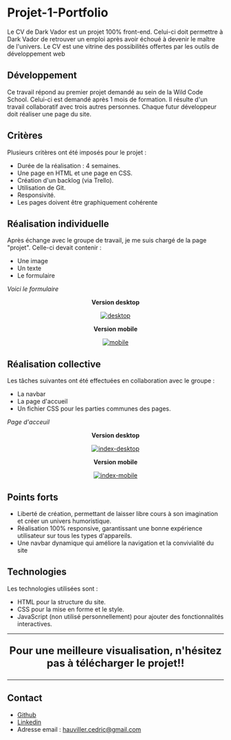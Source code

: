 # Projet-1-Portfolio

Le CV de Dark Vador est un projet 100% front-end. Celui-ci doit permettre à Dark Vador de retrouver un emploi après avoir échoué à devenir le maître de l'univers. Le CV est une vitrine des possibilités offertes par les outils de développement web

## **Développement**

Ce travail répond au premier projet demandé au sein de la Wild Code School. Celui-ci est demandé après 1 mois de formation. Il résulte d'un travail collaboratif avec trois autres personnes. Chaque futur développeur doit réaliser une page du site.

## **Critères**

Plusieurs critères ont été imposés pour le projet :

* Durée de la réalisation : 4 semaines.
* Une page en HTML et une page en CSS.
* Création d'un backlog (via Trello).
* Utilisation de Git.
* Responsivité.
* Les pages doivent être graphiquement cohérente

## **Réalisation individuelle**

Après échange avec le groupe de travail, je me suis chargé de la page "projet". Celle-ci devait contenir :

* Une image
* Un texte
* Le formulaire

*Voici le formulaire*

<p align="center"><b>Version desktop</b></p>


<p align="center">
  <a href="https://ibb.co/3mwwpSK"><img src="https://i.ibb.co/tpSSqYR/desktop.jpg" alt="desktop" border="0"></a>
</p>





<p align="center"><b>Version mobile</b></p>

<p align="center">
  <a href="https://ibb.co/KX37WhJ"><img src="https://i.ibb.co/56fvL4P/mobile.jpg" alt="mobile" border="0"></a>
</p>

## **Réalisation collective**

Les tâches suivantes ont été effectuées en collaboration avec le groupe :

* La navbar
* La page d'accueil
* Un fichier CSS pour les parties communes des pages.

*Page d'acceuil*

<p align="center"><b>Version desktop</b></p>

<p align="center">
  <a href="https://ibb.co/5shB9HL"><img src="https://i.ibb.co/tYp8hrD/index-desktop.jpg" alt="index-desktop" border="0"></a>
</p>

<p align="center"><b>Version mobile</b></p>

<p align="center">
  <a href="https://ibb.co/7rFFfgk"><img src="https://i.ibb.co/xzQQkmF/index-mobile.jpg" alt="index-mobile" border="0"></a><br /><a>
</p>

## **Points forts**
* Liberté de création, permettant de laisser libre cours à son imagination et créer un univers humoristique.
* Réalisation 100% responsive, garantissant une bonne expérience utilisateur sur tous les types d'appareils.
* Une navbar dynamique qui améliore la navigation et la convivialité du site

## **Technologies**
Les technologies utilisées sont :

* HTML pour la structure du site.
* CSS pour la mise en forme et le style.
* JavaScript (non utilisé personnellement) pour ajouter des fonctionnalités interactives.

<hr>
<p align="center" style="font-size: 24px;">
  <strong>Pour une meilleure visualisation, n'hésitez pas à télécharger le projet!!</strong>
</p>

<hr>

## **Contact**
* [Github](https://github.com/HauvillerCedric)
* [Linkedin](https://www.linkedin.com/in/c%C3%A9dric-hauviller-970518272)
* Adresse email : hauviller.cedric@gmail.com










